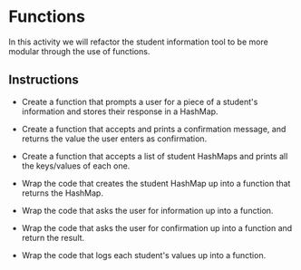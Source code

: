 # Functions

In this activity we will refactor the student information tool to be more modular through the use of functions.

## Instructions

* Create a function that prompts a user for a piece of a student's information and stores their response in a HashMap.

* Create a function that accepts and prints a confirmation message, and returns the value the user enters as confirmation.

* Create a function that accepts a list of student HashMaps and prints all the keys/values of each one.

* Wrap the code that creates the student HashMap up into a function that returns the HashMap.

* Wrap the code that asks the user for information up into a function.

* Wrap the code that asks the user for confirmation up into a function and return the result.

* Wrap the code that logs each student's values up into a function.